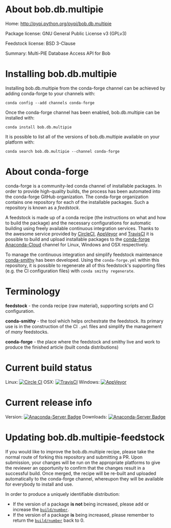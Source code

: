 About bob.db.multipie
=====================

Home: http://pypi.python.org/pypi/bob.db.multipie

Package license: GNU General Public License v3 (GPLv3)

Feedstock license: BSD 3-Clause

Summary: Multi-PIE Database Access API for Bob



Installing bob.db.multipie
==========================

Installing bob.db.multipie from the conda-forge channel can be achieved by adding conda-forge to your channels with:

```
conda config --add channels conda-forge
```

Once the conda-forge channel has been enabled, bob.db.multipie can be installed with:

```
conda install bob.db.multipie
```

It is possible to list all of the versions of bob.db.multipie available on your platform with:

```
conda search bob.db.multipie --channel conda-forge
```


About conda-forge
=================

conda-forge is a community-led conda channel of installable packages.
In order to provide high-quality builds, the process has been automated into the
conda-forge GitHub organization. The conda-forge organization contains one repository 
for each of the installable packages. Such a repository is known as a *feedstock*.

A feedstock is made up of a conda recipe (the instructions on what and how to build
the package) and the necessary configurations for automatic building using freely
available continuous integration services. Thanks to the awesome service provided by
[CircleCI](https://circleci.com/), [AppVeyor](http://www.appveyor.com/)
and [TravisCI](https://travis-ci.org/) it is possible to build and upload installable
packages to the [conda-forge](https://anaconda.org/conda-forge)
[Anaconda-Cloud](http://docs.anaconda.org/) channel for Linux, Windows and OSX respectively.

To manage the continuous integration and simplify feedstock maintenance
[conda-smithy](http://github.com/conda-forge/conda-smithy) has been developed.
Using the ``conda-forge.yml`` within this repository, it is possible to regenerate all of
this feedstock's supporting files (e.g. the CI configuration files) with ``conda smithy regenerate``.


Terminology
===========

**feedstock** - the conda recipe (raw material), supporting scripts and CI configuration.

**conda-smithy** - the tool which helps orchestrate the feedstock.
                   Its primary use is in the construction of the CI ``.yml`` files
                   and simplify the management of *many* feedstocks.

**conda-forge** - the place where the feedstock and smithy live and work to
                  produce the finished article (built conda distributions)

Current build status
====================
Linux: [![Circle CI](https://circleci.com/gh/conda-forge/bob.db.multipie-feedstock.svg?style=svg)](https://circleci.com/gh/conda-forge/bob.db.multipie-feedstock)
OSX: [![TravisCI](https://travis-ci.org/conda-forge/bob.db.multipie-feedstock.svg?branch=master)](https://travis-ci.org/conda-forge/bob.db.multipie-feedstock) 
Windows: [![AppVeyor](https://ci.appveyor.com/api/projects/status/github/conda-forge/bob.db.multipie-feedstock?svg=True)](https://ci.appveyor.com/project/conda-forge/bob.db.multipie-feedstock/branch/master)

Current release info
====================
Version: [![Anaconda-Server Badge](https://anaconda.org/conda-forge/bob.db.multipie/badges/version.svg)](https://anaconda.org/conda-forge/bob.db.multipie)
Downloads: [![Anaconda-Server Badge](https://anaconda.org/conda-forge/bob.db.multipie/badges/downloads.svg)](https://anaconda.org/conda-forge/bob.db.multipie)


Updating bob.db.multipie-feedstock
==================================

If you would like to improve the bob.db.multipie recipe, please take the normal
route of forking this repository and submitting a PR. Upon submission, your changes will
be run on the appropriate platforms to give the reviewer an opportunity to confirm that the
changes result in a successful build. Once merged, the recipe will be re-built and uploaded
automatically to the conda-forge channel, whereupon they will be available for everybody to
install and use.

In order to produce a uniquely identifiable distribution:
 * If the version of a package **is not** being increased, please add or increase
   the [``build/number``](http://conda.pydata.org/docs/building/meta-yaml.html#build-number-and-string). 
 * If the version of a package **is** being increased, please remember to return
   the [``build/number``](http://conda.pydata.org/docs/building/meta-yaml.html#build-number-and-string)
   back to 0.
